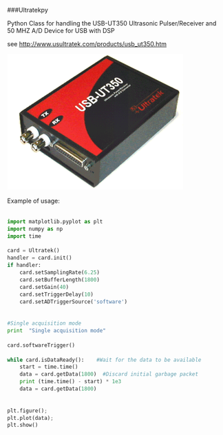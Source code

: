 ###Ultratekpy

Python Class for handling the USB-UT350 Ultrasonic Pulser/Receiver and 50 MHZ A/D Device for USB with DSP

see http://www.usultratek.com/products/usb_ut350.htm

![](./usbut350.gif)

Example of usage:

```python

import matplotlib.pyplot as plt
import numpy as np
import time

card = Ultratek()
handler = card.init()
if handler:
	card.setSamplingRate(6.25)
	card.setBufferLength(1800)
	card.setGain(40)
	card.setTriggerDelay(10)
	card.setADTriggerSource('software')


#Single acquisition mode
print  "Single acquisition mode"

card.softwareTrigger()

while card.isDataReady():    #Wait for the data to be available
	start = time.time()
    data = card.getData(1800)  #Discard initial garbage packet
    print (time.time() - start) * 1e3
	data = card.getData(1800)


plt.figure();
plt.plot(data);
plt.show()

```